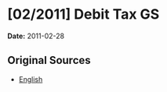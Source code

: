 # [02/2011] Debit Tax GS

**Date:** 2011-02-28

## Original Sources

- [English](https://documents.gov.lk/view/bills/2011/2/02-2011_E.pdf)
